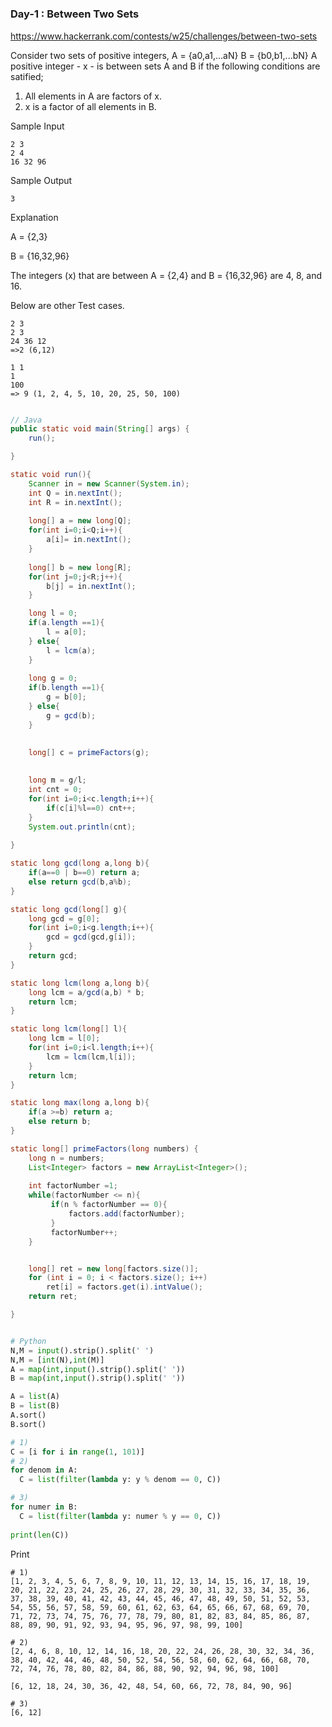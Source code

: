 #


### Day-1 : Between Two Sets

https://www.hackerrank.com/contests/w25/challenges/between-two-sets

Consider two sets of positive integers, A = {a0,a1,...aN} B = {b0,b1,...bN}
A positive integer - x - is between sets A and B if the following conditions are satified;

1. All elements in A are factors of x.
2. x is a factor of all elements in B.


Sample Input
```
2 3
2 4
16 32 96
```
Sample Output
```
3
```
Explanation

A = {2,3}

B = {16,32,96}

The integers (x) that are between A = {2,4} and B = {16,32,96} are 4, 8, and 16.


Below are other Test cases.
```
2 3
2 3
24 36 12
=>2 (6,12)

1 1 
1 
100
=> 9 (1, 2, 4, 5, 10, 20, 25, 50, 100)
```

```java

// Java
public static void main(String[] args) {
	run();

}

static void run(){
	Scanner in = new Scanner(System.in);
	int Q = in.nextInt();
	int R = in.nextInt();
	
	long[] a = new long[Q];
	for(int i=0;i<Q;i++){
		a[i]= in.nextInt();
	}
	
	long[] b = new long[R];
	for(int j=0;j<R;j++){
		b[j] = in.nextInt();
	}

	long l = 0;
	if(a.length ==1){
		l = a[0];
	} else{
		l = lcm(a);
	}
	
	long g = 0;
	if(b.length ==1){
		g = b[0];
	} else{
		g = gcd(b);
	}
	
	
	long[] c = primeFactors(g);

	
	long m = g/l;
	int cnt = 0;
	for(int i=0;i<c.length;i++){
		if(c[i]%l==0) cnt++;
	}
	System.out.println(cnt);
	
}

static long gcd(long a,long b){
	if(a==0 | b==0) return a;
	else return gcd(b,a%b);
}

static long gcd(long[] g){
	long gcd = g[0];
	for(int i=0;i<g.length;i++){
		gcd = gcd(gcd,g[i]);
	}
	return gcd;
}

static long lcm(long a,long b){
	long lcm = a/gcd(a,b) * b;
	return lcm;
}

static long lcm(long[] l){
	long lcm = l[0];
	for(int i=0;i<l.length;i++){
		lcm = lcm(lcm,l[i]);
	}
	return lcm;
}

static long max(long a,long b){
	if(a >=b) return a;
	else return b;
}

static long[] primeFactors(long numbers) {
	long n = numbers;
	List<Integer> factors = new ArrayList<Integer>();
	
	int factorNumber =1;
	while(factorNumber <= n){
		 if(n % factorNumber == 0){
			 factors.add(factorNumber);
		 }
		 factorNumber++;
	}


	long[] ret = new long[factors.size()];
	for (int i = 0; i < factors.size(); i++)
		ret[i] = factors.get(i).intValue();
	return ret;

}

```

```python

# Python
N,M = input().strip().split(' ')
N,M = [int(N),int(M)]
A = map(int,input().strip().split(' '))
B = map(int,input().strip().split(' '))

A = list(A)
B = list(B)
A.sort()
B.sort()

# 1)
C = [i for i in range(1, 101)]
# 2)
for denom in A:
  C = list(filter(lambda y: y % denom == 0, C))

# 3)
for numer in B:
  C = list(filter(lambda y: numer % y == 0, C))
  
print(len(C))  
```

Print
```
# 1) 
[1, 2, 3, 4, 5, 6, 7, 8, 9, 10, 11, 12, 13, 14, 15, 16, 17, 18, 19, 20, 21, 22, 23, 24, 25, 26, 27, 28, 29, 30, 31, 32, 33, 34, 35, 36, 37, 38, 39, 40, 41, 42, 43, 44, 45, 46, 47, 48, 49, 50, 51, 52, 53, 54, 55, 56, 57, 58, 59, 60, 61, 62, 63, 64, 65, 66, 67, 68, 69, 70, 71, 72, 73, 74, 75, 76, 77, 78, 79, 80, 81, 82, 83, 84, 85, 86, 87, 88, 89, 90, 91, 92, 93, 94, 95, 96, 97, 98, 99, 100]

# 2)
[2, 4, 6, 8, 10, 12, 14, 16, 18, 20, 22, 24, 26, 28, 30, 32, 34, 36, 38, 40, 42, 44, 46, 48, 50, 52, 54, 56, 58, 60, 62, 64, 66, 68, 70, 72, 74, 76, 78, 80, 82, 84, 86, 88, 90, 92, 94, 96, 98, 100]

[6, 12, 18, 24, 30, 36, 42, 48, 54, 60, 66, 72, 78, 84, 90, 96]

# 3)
[6, 12]

```
